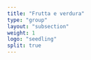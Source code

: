 ```yaml
---
title: "Frutta e verdura"
type: "group"
layout: "subsection"
weight: 1
logo: "seedling"
split: true
---
```

